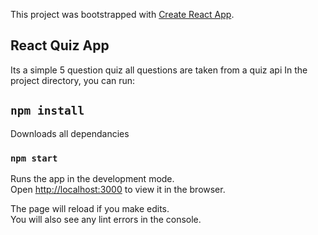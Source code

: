 This project was bootstrapped with [Create React App](https://github.com/facebook/create-react-app).

## React Quiz App

Its a simple 5 question quiz all questions are taken from a quiz api
In the project directory, you can run:

## `npm install` 

Downloads all dependancies

### `npm start`

Runs the app in the development mode.<br />
Open [http://localhost:3000](http://localhost:3000) to view it in the browser.

The page will reload if you make edits.<br />
You will also see any lint errors in the console.
